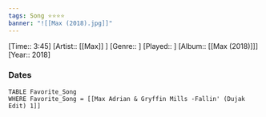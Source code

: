 ```yaml
---
tags: Song ⭐⭐⭐⭐ 
banner: "![[Max (2018).jpg]]"
---
```

[Time:: 3:45]
[Artist:: [[Max]] ]
[Genre:: ]
[Played:: ]
[Album:: [[Max (2018)]]]
[Year:: 2018]
### Dates
````dataview
TABLE Favorite_Song
WHERE Favorite_Song = [[Max Adrian & Gryffin Mills -Fallin' (Dujak Edit) 1]]
````